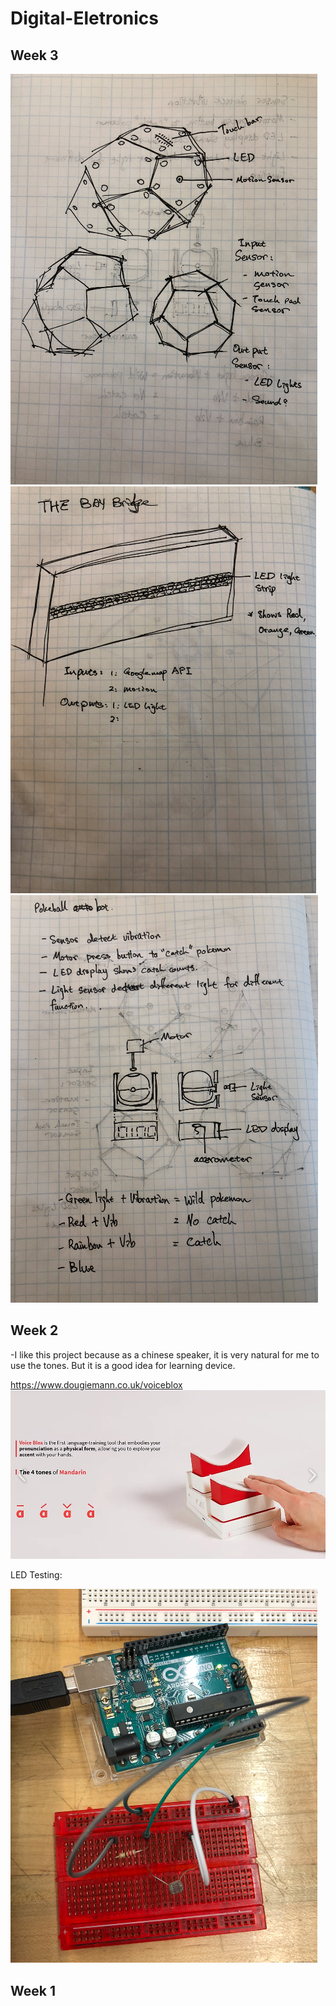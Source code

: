 # Digital-Eletronics

## Week 3
![week31](/images/week31.png)
![week32](/images/week32.png)
![week33](/images/week33.png)

## Week 2
-I like this project because as a chinese speaker, it is very natural for me to use the tones. But it is a good idea for learning device.

https://www.dougiemann.co.uk/voiceblox
![week22](/images/week22.png)


LED Testing:

![week2](/images/week2.png)

## Week 1
